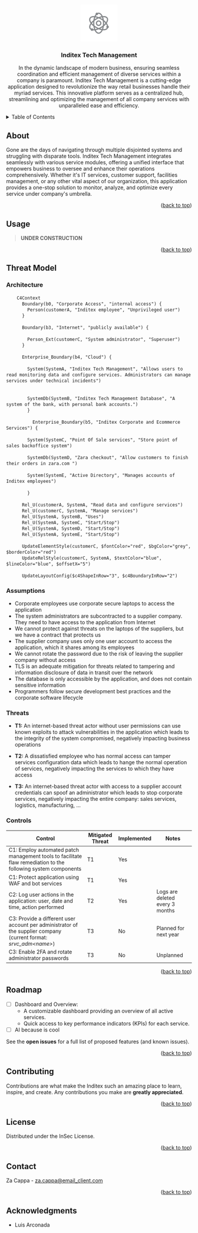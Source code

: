 <p align="center">
  <a href="https://management.inditex.tech/">
    <img src="images/logo.png" alt="Logo" width=100 height=100>
  </a>

  <h3 align="center">Inditex Tech Management</h3>

  <p align="center">
    In the dynamic landscape of modern business, ensuring seamless coordination and efficient management of diverse services within a company is paramount. Inditex Tech Management is a cutting-edge application designed to revolutionize the way retail businesses handle their myriad services. This innovative platform serves as a centralized hub, streamlining and optimizing the management of all company services with unparalleled ease and efficiency.
  </p>
</p>

<!-- TABLE OF CONTENTS -->
<details>
  <summary>Table of Contents</summary>
  <ol>
    <li><a href="#about">About</a></li>
    <li><a href="#usage">Usage</a></li>
    <li>
      <a href="#threat-modeling">Threat model</a>
      <ul>
        <li><a href="#architecture">Architecture</a></li>
        <li><a href="#assumptions">Prerequisites</a></li>
        <li><a href="#threats">Installation</a></li>
      </ul>
    </li>
    <li><a href="#roadmap">Roadmap</a></li>
    <li><a href="#contributing">Contributing</a></li>
    <li><a href="#license">License</a></li>
    <li><a href="#contact">Contact</a></li>
    <li><a href="#acknowledgments">Acknowledgments</a></li>
  </ol>
</details>


## About 

Gone are the days of navigating through multiple disjointed systems and struggling with disparate tools. Inditex Tech Management integrates seamlessly with various service modules, offering a unified interface that empowers business to oversee and enhance their operations comprehensively. Whether it's IT services, customer support, facilities management, or any other vital aspect of our organization, this application provides a one-stop solution to monitor, analyze, and optimize every service under company's umbrella.

<p align="right">(<a href="#readme-top">back to top</a>)</p>

## Usage

>  **UNDER CONSTRUCTION**

<p align="right">(<a href="#readme-top">back to top</a>)</p>

## Threat Model

### Architecture

```mermaid
    C4Context
      Boundary(b0, "Corporate Access", "internal access") {
        Person(customerA, "Inditex employee", "Unprivileged user")
      }

      Boundary(b3, "Internet", "publicly available") {

        Person_Ext(customerC, "System administrator", "Superuser")
      }

      Enterprise_Boundary(b4, "Cloud") {

        System(SystemA, "Inditex Tech Management", "Allows users to read monitoring data and configure services. Administrators can manage services under technical incidents")


        SystemDb(SystemB, "Inditex Tech Management Database", "A system of the bank, with personal bank accounts.")
        }
    
          Enterprise_Boundary(b5, "Inditex Corporate and Ecommerce Services") {

        System(SystemC, "Point Of Sale services", "Store point of sales backoffice system")

        SystemDb(SystemD, "Zara checkout", "Allow customers to finish their orders in zara.com ")

        System(SystemE, "Active Directory", "Manages accounts of Inditex employees")

        }

      Rel_U(customerA, SystemA, "Read data and configure services")
      Rel_U(customerC, SystemA, "Manage services")
      Rel_U(SystemA, SystemB, "Uses")
      Rel_U(SystemA, SystemC, "Start/Stop")
      Rel_U(SystemA, SystemD, "Start/Stop")
      Rel_U(SystemA, SystemE, "Start/Stop")

      UpdateElementStyle(customerC, $fontColor="red", $bgColor="grey", $borderColor="red")
      UpdateRelStyle(customerC, SystemA, $textColor="blue", $lineColor="blue", $offsetX="5")

      UpdateLayoutConfig($c4ShapeInRow="3", $c4BoundaryInRow="2")
```

### Assumptions
* Corporate employees use corporate secure laptops to access the application
* The system administrators are subcontracted to a supplier company. They need to have access to the application from Internet
* We cannot protect against threats on the laptops of the suppliers, but we have a contract that protects us
* The supplier company uses only one user account to access the application, which it shares among its employees
* We cannot rotate the password due to the risk of leaving the supplier company without access
* TLS is an adequate mitigation for threats related to tampering and information disclosure of data in transit over the network
* The database is only accessible by the application, and does not contain sensitive information 
* Programmers follow secure development best practices and the corporate software lifecycle

### Threats

* **T1:** An internet-based threat actor without user permissions can use known exploits to attack vulnerabilities in the application which leads to the integrity of the system compromised, negatively impacting business operations

* **T2:** A dissatisfied employee who has normal access can tamper services configuration data which leads to hange the normal operation of services, negatively impacting the services to which they have access

* **T3:** An internet-based threat actor with access to a supplier account credentials can spoof an administrator which leads to stop corporate services, negatively impacting the entire company: sales services, logistics, manufacturing, ...

### Controls

|  Control | Mitigated Threat  | Implemented  | Notes  |
|---|---|---|---|
| C1: Employ automated patch management tools to facilitate flaw remediation to the following system components  | T1  | Yes  |   |
| C1: Protect application using WAF and bot services   | T1  | Yes  |   |
| C2: Log user actions in the application: user, date and time, action performed  | T2  | Yes  |  Logs are deleted every 3 months |
| C3: Provide a different user account per administrator of the supplier company (current format: _srvc_adm\<name\>_)  |  T3 | No  |  Planned for next year |
| C3: Enable 2FA and rotate administrator passwords |  T3 | No  |  Unplanned  |

<p align="right">(<a href="#readme-top">back to top</a>)</p>

<!-- ROADMAP -->
## Roadmap

- [ ] Dashboard and Overview:
  * A customizable dashboard providing an overview of all active services.
  * Quick access to key performance indicators (KPIs) for each service.
- [ ] AI because is cool

See the **open issues** for a full list of proposed features (and known issues).

<p align="right">(<a href="#readme-top">back to top</a>)</p>

<!-- CONTRIBUTING -->
## Contributing

Contributions are what make the Inditex such an amazing place to learn, inspire, and create. Any contributions you make are **greatly appreciated**.

<p align="right">(<a href="#readme-top">back to top</a>)</p>

<!-- LICENSE -->
## License

Distributed under the InSec License.

<p align="right">(<a href="#readme-top">back to top</a>)</p>

<!-- CONTACT -->
## Contact

Za Cappa - za.cappa@email_client.com

<p align="right">(<a href="#readme-top">back to top</a>)</p>

<!-- ACKNOWLEDGMENTS -->
## Acknowledgments

* Luis Arconada
  
